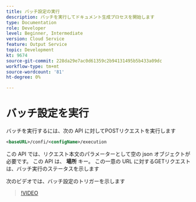 ```yaml
---
title: バッチ設定の実行
description: バッチを実行してドキュメント生成プロセスを開始します
type: Documentation
role: Developer
level: Beginner, Intermediate
version: Cloud Service
feature: Output Service
topic: Development
kt: 9674
source-git-commit: 228da29e7ac0d61359c2b94131495b5b433a09dc
workflow-type: tm+mt
source-wordcount: '81'
ht-degree: 0%

---
```


# バッチ設定を実行

バッチを実行するには、次の API に対してPOSTリクエストを実行します

```xml
<baseURL>/confi/<configName>/execution
```

この API では、リクエスト本文のパラメーターとして空の json オブジェクトが必要です。
この API は、 **場所** キー。
この一意の URL に対するGETリクエストは、バッチ実行のステータスを示します

次のビデオでは、バッチ設定のトリガーを示します

>[!VIDEO](https://video.tv.adobe.com/v/340242/?quality=12&learn=on)
